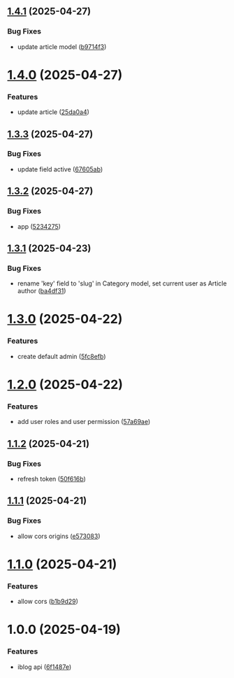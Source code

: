 ## [1.4.1](https://github.com/samaelpola/iblog-api/compare/v1.4.0...v1.4.1) (2025-04-27)


### Bug Fixes

* update article model ([b9714f3](https://github.com/samaelpola/iblog-api/commit/b9714f32425ac29c4f25cfd3424b8ed1382673ba))

# [1.4.0](https://github.com/samaelpola/iblog-api/compare/v1.3.3...v1.4.0) (2025-04-27)


### Features

* update article ([25da0a4](https://github.com/samaelpola/iblog-api/commit/25da0a4d37bcbf05b5ceb61cfed105e787c42bfa))

## [1.3.3](https://github.com/samaelpola/iblog-api/compare/v1.3.2...v1.3.3) (2025-04-27)


### Bug Fixes

* update field active ([67605ab](https://github.com/samaelpola/iblog-api/commit/67605aba6347b6782a3d6615c24d2000d854d7d6))

## [1.3.2](https://github.com/samaelpola/iblog-api/compare/v1.3.1...v1.3.2) (2025-04-27)


### Bug Fixes

* app ([5234275](https://github.com/samaelpola/iblog-api/commit/52342759fa5f2f4bb9c8170de3ca6687f5aa7926))

## [1.3.1](https://github.com/samaelpola/iblog-api/compare/v1.3.0...v1.3.1) (2025-04-23)


### Bug Fixes

* rename 'key' field to 'slug' in Category model, set current user as Article author ([ba4df31](https://github.com/samaelpola/iblog-api/commit/ba4df31c69ce1b319e43bb3c9d417407ccaf7eee))

# [1.3.0](https://github.com/samaelpola/iblog-api/compare/v1.2.0...v1.3.0) (2025-04-22)


### Features

* create default admin ([5fc8efb](https://github.com/samaelpola/iblog-api/commit/5fc8efb0b94cede6c7f50f698fd16cb1cc536fbe))

# [1.2.0](https://github.com/samaelpola/iblog-api/compare/v1.1.2...v1.2.0) (2025-04-22)


### Features

* add user roles and user permission ([57a69ae](https://github.com/samaelpola/iblog-api/commit/57a69ae649adbec60eb3d0bd870934aae55abcb9))

## [1.1.2](https://github.com/samaelpola/iblog-api/compare/v1.1.1...v1.1.2) (2025-04-21)


### Bug Fixes

* refresh token ([50f616b](https://github.com/samaelpola/iblog-api/commit/50f616bb636f26b9649f11c85e1668731240aa9b))

## [1.1.1](https://github.com/samaelpola/iblog-api/compare/v1.1.0...v1.1.1) (2025-04-21)


### Bug Fixes

* allow cors origins ([e573083](https://github.com/samaelpola/iblog-api/commit/e57308316859256f373a142ae206d7c3ae8aa644))

# [1.1.0](https://github.com/samaelpola/iblog-api/compare/v1.0.0...v1.1.0) (2025-04-21)


### Features

* allow cors ([b1b9d29](https://github.com/samaelpola/iblog-api/commit/b1b9d291aa1b98649a6d3f3b545f3af093d7492c))

# 1.0.0 (2025-04-19)


### Features

* iblog api ([6f1487e](https://github.com/samaelpola/iblog-api/commit/6f1487ee147086439b64485bc1bd63149481ed96))
